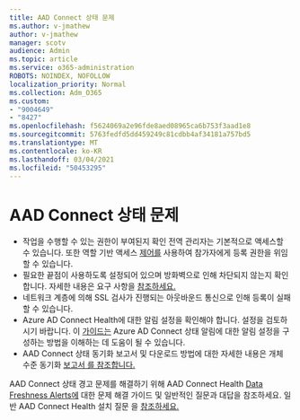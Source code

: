 ```yaml
---
title: AAD Connect 상태 문제
ms.author: v-jmathew
author: v-jmathew
manager: scotv
audience: Admin
ms.topic: article
ms.service: o365-administration
ROBOTS: NOINDEX, NOFOLLOW
localization_priority: Normal
ms.collection: Adm_O365
ms.custom:
- "9004649"
- "8427"
ms.openlocfilehash: f5624069a2e96fde8aed08965ca6b753f3aad1e8
ms.sourcegitcommit: 5763fedfd5dd459249c81cdbb4af34181a757bd5
ms.translationtype: MT
ms.contentlocale: ko-KR
ms.lasthandoff: 03/04/2021
ms.locfileid: "50453295"
---
```

# <a name="problem-with-aad-connect-health"></a>AAD Connect 상태 문제

- 작업을 수행할 수 있는 권한이 부여된지 확인 전역 관리자는 기본적으로 액세스할 수 있습니다. 또한 역할 기반 액세스 [제어를](https://docs.microsoft.com/azure/active-directory/connect-health/active-directory-aadconnect-health-operations) 사용하여 참가자에게 등록 권한을 위임할 수 있습니다.
- 필요한 끝점이 사용하도록 설정되어 있으며 방화벽으로 인해 차단되지 않는지 확인합니다. 자세한 내용은 요구 사항을 [참조하세요.](https://docs.microsoft.com/azure/active-directory/hybrid/how-to-connect-health-agent-install)
- 네트워크 계층에 의해 SSL 검사가 진행되는 아웃바운드 통신으로 인해 등록이 실패할 수 있습니다.
- Azure AD Connect Health에 대한 알림 설정을 확인해야 합니다. 설정을 검토하시기 바랍니다. 이 [가이드는](https://docs.microsoft.com/azure/active-directory/hybrid/how-to-connect-health-operations) Azure AD Connect 상태 알림에 대한 알림 설정을 구성하는 방법을 이해하는 데 도움이 될 수 있습니다.
- AAD Connect 상태 동기화 보고서 및 다운로드 방법에 대한 자세한 내용은 개체 수준 동기화 [보고서 를 참조합니다.](https://docs.microsoft.com/azure/active-directory/hybrid/how-to-connect-health-sync)

AAD Connect 상태 경고 문제를 해결하기 위해 AAD Connect Health [Data Freshness Alerts에](https://docs.microsoft.com/azure/active-directory/hybrid/how-to-connect-health-data-freshness) 대한 문제 해결 가이드 및 일반적인 질문과 대답을 참조하세요. 일반 AAD Connect Health 설치 질문 을 [참조하세요.](https://docs.microsoft.com/azure/active-directory/hybrid/reference-connect-health-faq)
